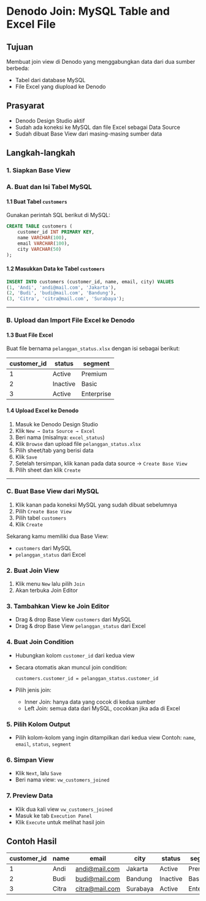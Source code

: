 
# Denodo Join: MySQL Table and Excel File

## Tujuan
Membuat join view di Denodo yang menggabungkan data dari dua sumber berbeda:
- Tabel dari database MySQL
- File Excel yang diupload ke Denodo

## Prasyarat
- Denodo Design Studio aktif
- Sudah ada koneksi ke MySQL dan file Excel sebagai Data Source
- Sudah dibuat Base View dari masing-masing sumber data

## Langkah-langkah

### 1. Siapkan Base View

### A. Buat dan Isi Tabel MySQL

#### 1.1 Buat Tabel `customers`
Gunakan perintah SQL berikut di MySQL:

```sql
CREATE TABLE customers (
    customer_id INT PRIMARY KEY,
    name VARCHAR(100),
    email VARCHAR(100),
    city VARCHAR(50)
);
```

#### 1.2 Masukkan Data ke Tabel `customers`

```sql
INSERT INTO customers (customer_id, name, email, city) VALUES
(1, 'Andi', 'andi@mail.com', 'Jakarta'),
(2, 'Budi', 'budi@mail.com', 'Bandung'),
(3, 'Citra', 'citra@mail.com', 'Surabaya');
```

---

### B. Upload dan Import File Excel ke Denodo

#### 1.3 Buat File Excel
Buat file bernama `pelanggan_status.xlsx` dengan isi sebagai berikut:

| customer_id | status   | segment    |
|-------------|----------|------------|
| 1           | Active   | Premium    |
| 2           | Inactive | Basic      |
| 3           | Active   | Enterprise |

#### 1.4 Upload Excel ke Denodo

1. Masuk ke Denodo Design Studio
2. Klik `New → Data Source → Excel`
3. Beri nama (misalnya: `excel_status`)
4. Klik `Browse` dan upload file `pelanggan_status.xlsx`
5. Pilih sheet/tab yang berisi data
6. Klik `Save`
7. Setelah tersimpan, klik kanan pada data source → `Create Base View`
8. Pilih sheet dan klik `Create`

---

### C. Buat Base View dari MySQL

1. Klik kanan pada koneksi MySQL yang sudah dibuat sebelumnya
2. Pilih `Create Base View`
3. Pilih tabel `customers`
4. Klik `Create`

Sekarang kamu memiliki dua Base View:
- `customers` dari MySQL
- `pelanggan_status` dari Excel

### 2. Buat Join View
1. Klik menu `New` lalu pilih `Join`
2. Akan terbuka Join Editor

### 3. Tambahkan View ke Join Editor
- Drag & drop Base View `customers` dari MySQL
- Drag & drop Base View `pelanggan_status` dari Excel

### 4. Buat Join Condition
- Hubungkan kolom `customer_id` dari kedua view
- Secara otomatis akan muncul join condition:
  ```
  customers.customer_id = pelanggan_status.customer_id
  ```

- Pilih jenis join:
  - Inner Join: hanya data yang cocok di kedua sumber
  - Left Join: semua data dari MySQL, cocokkan jika ada di Excel

### 5. Pilih Kolom Output
- Pilih kolom-kolom yang ingin ditampilkan dari kedua view
  Contoh: `name`, `email`, `status`, `segment`

### 6. Simpan View
- Klik `Next`, lalu `Save`
- Beri nama view: `vw_customers_joined`

### 7. Preview Data
- Klik dua kali view `vw_customers_joined`
- Masuk ke tab `Execution Panel`
- Klik `Execute` untuk melihat hasil join

## Contoh Hasil
| customer_id | name  | email          | city     | status   | segment    |
|-------------|-------|----------------|----------|----------|------------|
| 1           | Andi  | andi@mail.com  | Jakarta  | Active   | Premium    |
| 2           | Budi  | budi@mail.com  | Bandung  | Inactive | Basic      |
| 3           | Citra | citra@mail.com | Surabaya | Active   | Enterprise |

